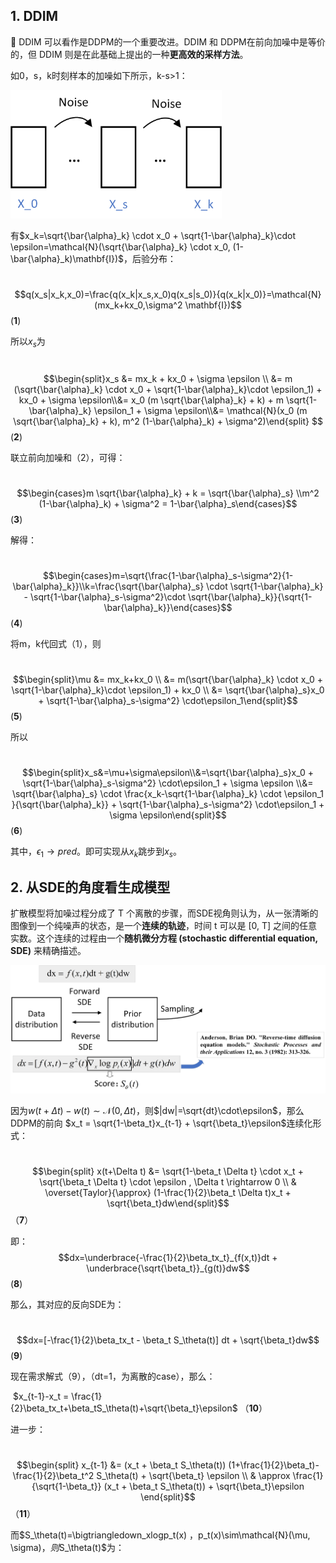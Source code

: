 ## 1. DDIM

:rocket: DDIM 可以看作是DDPM的一个重要改进。DDIM 和 DDPM在前向加噪中是等价的，但 DDIM 则是在此基础上提出的一种**更高效的采样方法**。

如0，s，k时刻样本的加噪如下所示，k-s>1：

<img src="images/ddim-17557838937787.png" alt="ddim" style="zoom:33%;" />

有$x_k=\sqrt{\bar{\alpha}_k} \cdot x_0 + \sqrt{1-\bar{\alpha}_k}\cdot \epsilon=\mathcal{N}(\sqrt{\bar{\alpha}_k} \cdot x_0, (1-\bar{\alpha}_k)\mathbf{I})$，后验分布：

​								$$q(x_s|x_k,x_0)=\frac{q(x_k|x_s,x_0)q(x_s|s_0)}{q(x_k|x_0)}=\mathcal{N}(mx_k+kx_0,\sigma^2 \mathbf{I})$$   							(**1**)

所以$x_s$为

​										$$\begin{split}x_s &= mx_k + kx_0 + \sigma \epsilon \\ &= m (\sqrt{\bar{\alpha}_k} \cdot x_0 + \sqrt{1-\bar{\alpha}_k}\cdot \epsilon_1) + kx_0 + \sigma \epsilon\\&= x_0 (m \sqrt{\bar{\alpha}_k} + k) + m \sqrt{1-\bar{\alpha}_k} \epsilon_1 + \sigma \epsilon\\&= \mathcal{N}(x_0 (m \sqrt{\bar{\alpha}_k} + k), m^2 (1-\bar{\alpha}_k) + \sigma^2)\end{split}		$$ 								   (**2**)

联立前向加噪和（2），可得：

​												$$\begin{cases}m \sqrt{\bar{\alpha}_k} + k = \sqrt{\bar{\alpha}_s} \\m^2 (1-\bar{\alpha}_k) + \sigma^2 = 1-\bar{\alpha}_s\end{cases}$$ 															(**3**)

解得：

​												$$\begin{cases}m=\sqrt{\frac{1-\bar{\alpha}_s-\sigma^2}{1-\bar{\alpha}_k}}\\k=\frac{\sqrt{\bar{\alpha}_s} \cdot \sqrt{1-\bar{\alpha}_k} - \sqrt{1-\bar{\alpha}_s-\sigma^2}\cdot \sqrt{\bar{\alpha}_k}}{\sqrt{1-\bar{\alpha}_k}}\end{cases}$$​ 														 (**4**)

将m，k代回式（1），则

​													$$\begin{split}\mu &= mx_k+kx_0 \\ &= m(\sqrt{\bar{\alpha}_k} \cdot x_0 + \sqrt{1-\bar{\alpha}_k}\cdot \epsilon_1) + kx_0 \\ &= \sqrt{\bar{\alpha}_s}x_0 + \sqrt{1-\bar{\alpha}_s-\sigma^2} \cdot\epsilon_1\end{split}$$								 	(**5**)

所以

​							  					$$\begin{split}x_s&=\mu+\sigma\epsilon\\&=\sqrt{\bar{\alpha}_s}x_0 + \sqrt{1-\bar{\alpha}_s-\sigma^2} \cdot\epsilon_1 + \sigma \epsilon \\&= \sqrt{\bar{\alpha}_s} \cdot \frac{x_k-\sqrt{1-\bar{\alpha}_k} \cdot \epsilon_1 }{\sqrt{\bar{\alpha}_k}} + \sqrt{1-\bar{\alpha}_s-\sigma^2} \cdot\epsilon_1 + \sigma \epsilon\end{split}$$       (**6**)

其中，$\epsilon_1\rightarrow pred$。即可实现从$x_k$跳步到$x_s$。



## 2. 从SDE的角度看生成模型

扩散模型将加噪过程分成了 T 个离散的步骤，而SDE视角则认为，从一张清晰的图像到一个纯噪声的状态，是一个**连续的轨迹**，时间 t 可以是 [0, T] 之间的任意实数。这个连续的过程由一个**随机微分方程 (stochastic differential equation, SDE)** 来精确描述。

![SDE](images/SDE.png)

因为$w(t+\Delta t)-w(t) \sim \mathcal{N}(0,\Delta t)$，则$|dw|=\sqrt{dt}\cdot\epsilon$，那么DDPM的前向 $x_t = \sqrt{1-\beta_t}x_{t-1} + \sqrt{\beta_t}\epsilon$连续化形式：

​												$$\begin{split} x(t+\Delta t) &= \sqrt{1-\beta_t \Delta t} \cdot x_t + \sqrt{\beta_t \Delta t} \cdot \epsilon , \Delta t \rightarrow 0 \\ & \overset{Taylor}{\approx} (1-\frac{1}{2}\beta_t \Delta t)x_t + \sqrt{\beta_t}dw\end{split}$$       		    （**7**）

即：
													  		$$dx=\underbrace{-\frac{1}{2}\beta_tx_t}_{f(x,t)}dt + \underbrace{\sqrt{\beta_t}}_{g(t)}dw$$   												 (**8**)

那么，其对应的反向SDE为：

​															  $$dx=[-\frac{1}{2}\beta_tx_t - \beta_t S_\theta(t)] dt + \sqrt{\beta_t}dw$$          				    (**9**)

现在需求解式（9），（dt=1，为离散的case），那么：

​												  $x_{t-1}-x_t = \frac{1}{2}\beta_tx_t+\beta_tS_\theta(t)+\sqrt{\beta_t}\epsilon$ 									   （**10**）

进一步：

​														   $$\begin{split} x_{t-1} &= (x_t + \beta_t S_\theta(t)) (1+\frac{1}{2}\beta_t)-\frac{1}{2}\beta_t^2 S_\theta(t) + \sqrt{\beta_t} \epsilon \\ & \approx \frac{1}{\sqrt{1-\beta_t}} (x_t + \beta_t S_\theta(t)) + \sqrt{\beta_t}\epsilon \end{split}$$  （**11**）

而$S_\theta(t)=\bigtriangledown_xlogp_t(x) $，$p_t(x)\sim\mathcal{N}(\mu, \sigma)$，则$S_\theta(t)$为：



